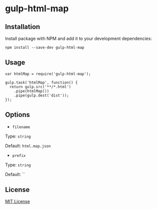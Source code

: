 # gulp-html-map


## Installation

Install package with NPM and add it to your development dependencies:

`npm install --save-dev gulp-html-map`

## Usage

    var htmlMap = require('gulp-html-map');
    
    gulp.task('htmlMap', function() {
      return gulp.src('**/*.html')
        .pipe(htmlMap())
        .pipe(gulp.dest('dist'));
    });

## Options

- `filename`

Type: `string`

Default: `html.map.json`

- `prefix`

Type: `string`

Default: ``

## License

[MIT License](http://en.wikipedia.org/wiki/MIT_License)





